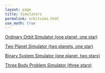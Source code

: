 ```yaml
---
layout: page
title: Simulators 
permalink: orbitsims.html 
use_math: true
---
```


<a href="orbitsim.html">Ordinary Orbit Simulator (one planet, one star)</a>

<a href="twoplanetsim.html">Two Planet Simulator (two planets, one star)</a>

<a href="binarysim.html">Binary System Simulator (one planet, two stars)</a>

<a href="threebodysim.html">Three Body Problem Simulator (three stars)</a>
